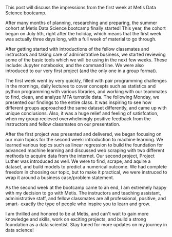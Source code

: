 This post will discuss the impressions from the first week at Metis Data Science bootcamp.


After many months of planning, researching and preparing, the summer cohort at Metis Data Science bootcamp finally started!
This year, the cohort began on July 5th, right after the holiday, which means that the first week was actually three days long, with a full week of material to go through.

After getting started with introductions of the fellow classmates and instructors and taking care of administrative business, we started reviewing some of the basic tools which we will be using in the next few weeks. These include: Jupyter notebooks, and the command line. We were also introduced to our very first project (and the only one in a group format). 

The first week went by very quickly, filled with pair programming challenges in the mornings, daily lectures to cover concepts such as statistics and python programming with various libraries, and working with our teammates to find, clean, and analyze MTA turnstile data. The following Monday, we presented our findings to the entire class. It was inspiring to see how different groups approached the same dataset differently, and came up with unique conclusions. Also, it was a huge relief and feeling of satisfcation, when my group recieved overwhelmingly positive feedback from the instructors and fellow classmates on our presentation.

After the first project was presented and delivered, we began focusing on our main topics for the second week: introduction to machine learning. We learned various topics such as linear regression to build the foundation for advanced machine learning and discussed web scraping with two different methods to acquire data from the internet. Our second project, Project Luther was introduced as well. We were to find, scrape, and aquire a dataset, and build models to predict a numerical outcome. We had complete freedom in choosing our topic, but to make it practical, we were instruced to wrap it around a business case/problem statement. 

As the second week at the bootcamp came to an end, I am extremely happy with my decision to go with Metis. The instructors and teaching assistant, administrative staff, and fellow classmates are all professional, positive, and smart- exactly the type of people who inspire you to learn and grow. 

I am thrilled and honored to be at Metis, and can't wait to gain more knowledge and skills, work on exciting projects, and build a strong foundation as a data scientist. Stay tuned for more updates on my journey in data science!